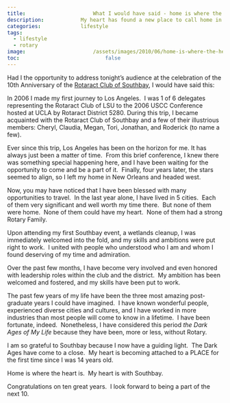 ```yaml
---
title:						What I would have said - home is where the heart is
description:			My heart has found a new place to call home in Los Angeles, and I owe it all to this exceptional group of community leaders and humanitarians.
categories:				lifestyle
tags:
  - lifestyle
  - rotary
image:						/assets/images/2010/06/home-is-where-the-heart-is.jpg
toc:							false
---
```


Had I the opportunity to address tonight’s audience at the celebration of the 10th Anniversary of the [Rotaract Club of Southbay](https://portal.clubrunner.ca/2541), I would have said this:

In 2006 I made my first journey to Los Angeles.  I was 1 of 6 delegates representing the Rotaract Club of LSU to the 2006 USCC Conference hosted at UCLA by Rotaract District 5280. During this trip, I became acquainted with the Rotaract Club of Southbay and a few of their illustrious members: Cheryl, Claudia, Megan, Tori, Jonathan, and Roderick (to name a few).

Ever since this trip, Los Angeles has been on the horizon for me. It has always just been a matter of time.  From this brief conference, I knew there was something special happening here, and I have been waiting for the opportunity to come and be a part of it.  Finally, four years later, the stars seemed to align, so I left my home in New Orleans and headed west.

Now, you may have noticed that I have been blessed with many opportunities to travel.  In the last year alone, I have lived in 5 cities.  Each of them very significant and well worth my time there.  But none of them were home.  None of them could have my heart.  None of them had a strong Rotary Family.

Upon attending my first Southbay event, a wetlands cleanup, I was immediately welcomed into the fold, and my skills and ambitions were put right to work.  I united with people who understood who I am and whom I found deserving of my time and admiration.

Over the past few months, I have become very involved and even honored with leadership roles within the club and the district.  My ambition has been welcomed and fostered, and my skills have been put to work.

The past few years of my life have been the three most amazing post-graduate years I could have imagined.  I have known wonderful people, experienced diverse cities and cultures, and I have worked in more industries than most people will come to know in a lifetime.  I have been fortunate, indeed.  Nonetheless, I have considered this period *the Dark Ages of My Life* because they have been, more or less, without Rotary.

I am so grateful to Southbay because I now have a guiding light.  The Dark Ages have come to a close.  My heart is becoming attached to a PLACE for the first time since I was 14 years old.

Home is where the heart is.  My heart is with Southbay.

Congratulations on ten great years.  I look forward to being a part of the next 10.